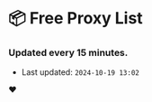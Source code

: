 # :package: Free Proxy List
### Updated every 15 minutes.

- Last updated: `2024-10-19 13:02`

:heart:
